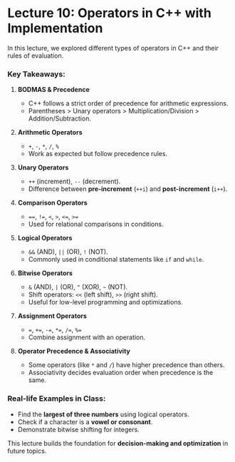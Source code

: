 # Lecture 10: Operators in C++ with Implementation  

In this lecture, we explored different types of operators in C++ and their rules of evaluation.  

### Key Takeaways:  
1. **BODMAS & Precedence**  
   - C++ follows a strict order of precedence for arithmetic expressions.  
   - Parentheses > Unary operators > Multiplication/Division > Addition/Subtraction.  

2. **Arithmetic Operators**  
   - `+`, `-`, `*`, `/`, `%`  
   - Work as expected but follow precedence rules.  

3. **Unary Operators**  
   - `++` (increment), `--` (decrement).  
   - Difference between **pre-increment** (`++i`) and **post-increment** (`i++`).  

4. **Comparison Operators**  
   - `==`, `!=`, `<`, `>`, `<=`, `>=`  
   - Used for relational comparisons in conditions.  

5. **Logical Operators**  
   - `&&` (AND), `||` (OR), `!` (NOT).  
   - Commonly used in conditional statements like `if` and `while`.  

6. **Bitwise Operators**  
   - `&` (AND), `|` (OR), `^` (XOR), `~` (NOT).  
   - Shift operators: `<<` (left shift), `>>` (right shift).  
   - Useful for low-level programming and optimizations.  

7. **Assignment Operators**  
   - `=`, `+=`, `-=`, `*=`, `/=`, `%=`  
   - Combine assignment with an operation.  

8. **Operator Precedence & Associativity**  
   - Some operators (like `*` and `/`) have higher precedence than others.  
   - Associativity decides evaluation order when precedence is the same.  

### Real-life Examples in Class:
- Find the **largest of three numbers** using logical operators.  
- Check if a character is a **vowel or consonant**.  
- Demonstrate bitwise shifting for integers.  

This lecture builds the foundation for **decision-making and optimization** in future topics.  
